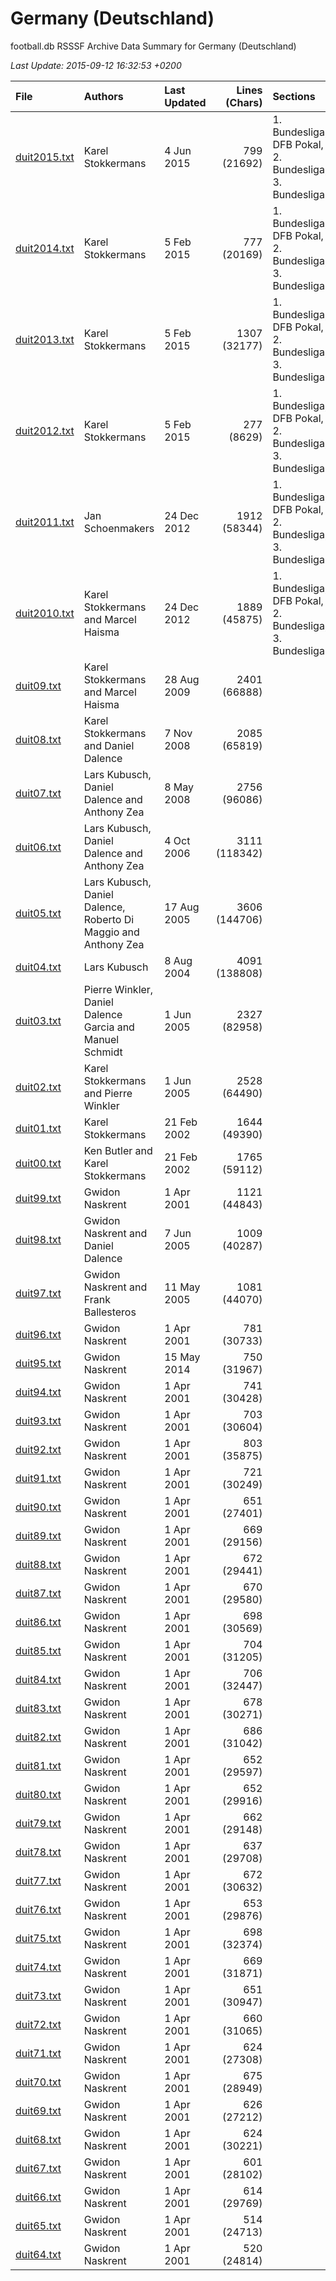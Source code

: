 
# Germany (Deutschland)

football.db RSSSF Archive Data Summary for Germany (Deutschland)

_Last Update: 2015-09-12 16:32:53 +0200_

| File   | Authors  | Last Updated | Lines (Chars) | Sections | 
|:------ | :------- | :----------- | ------------: | :------- |
| [duit2015.txt](duit2015.txt) | Karel Stokkermans | 4 Jun 2015 | 799 (21692) | 1. Bundesliga, DFB Pokal, 2. Bundesliga, 3. Bundesliga |
| [duit2014.txt](duit2014.txt) | Karel Stokkermans | 5 Feb 2015 | 777 (20169) | 1. Bundesliga, DFB Pokal, 2. Bundesliga, 3. Bundesliga |
| [duit2013.txt](duit2013.txt) | Karel Stokkermans | 5 Feb 2015 | 1307 (32177) | 1. Bundesliga, DFB Pokal, 2. Bundesliga, 3. Bundesliga |
| [duit2012.txt](duit2012.txt) | Karel Stokkermans | 5 Feb 2015 | 277 (8629) | 1. Bundesliga, DFB Pokal, 2. Bundesliga, 3. Bundesliga |
| [duit2011.txt](duit2011.txt) | Jan Schoenmakers | 24 Dec 2012 | 1912 (58344) | 1. Bundesliga, DFB Pokal, 2. Bundesliga, 3. Bundesliga |
| [duit2010.txt](duit2010.txt) | Karel Stokkermans and Marcel Haisma | 24 Dec 2012 | 1889 (45875) | 1. Bundesliga, DFB Pokal, 2. Bundesliga, 3. Bundesliga |
| [duit09.txt](duit09.txt) | Karel Stokkermans and Marcel Haisma | 28 Aug 2009 | 2401 (66888) |  |
| [duit08.txt](duit08.txt) | Karel Stokkermans and Daniel Dalence | 7 Nov 2008 | 2085 (65819) |  |
| [duit07.txt](duit07.txt) | Lars Kubusch, Daniel Dalence and Anthony Zea | 8 May 2008 | 2756 (96086) |  |
| [duit06.txt](duit06.txt) | Lars Kubusch, Daniel Dalence and Anthony Zea | 4 Oct 2006 | 3111 (118342) |  |
| [duit05.txt](duit05.txt) | Lars Kubusch, Daniel Dalence, Roberto Di Maggio and Anthony Zea | 17 Aug 2005 | 3606 (144706) |  |
| [duit04.txt](duit04.txt) | Lars Kubusch | 8 Aug 2004 | 4091 (138808) |  |
| [duit03.txt](duit03.txt) | Pierre Winkler, Daniel Dalence Garcia and Manuel Schmidt | 1 Jun 2005 | 2327 (82958) |  |
| [duit02.txt](duit02.txt) | Karel Stokkermans and Pierre Winkler | 1 Jun 2005 | 2528 (64490) |  |
| [duit01.txt](duit01.txt) | Karel Stokkermans | 21 Feb 2002 | 1644 (49390) |  |
| [duit00.txt](duit00.txt) | Ken Butler and Karel Stokkermans | 21 Feb 2002 | 1765 (59112) |  |
| [duit99.txt](duit99.txt) | Gwidon Naskrent | 1 Apr 2001 | 1121 (44843) |  |
| [duit98.txt](duit98.txt) | Gwidon Naskrent and Daniel Dalence | 7 Jun 2005 | 1009 (40287) |  |
| [duit97.txt](duit97.txt) | Gwidon Naskrent and Frank Ballesteros | 11 May 2005 | 1081 (44070) |  |
| [duit96.txt](duit96.txt) | Gwidon Naskrent | 1 Apr 2001 | 781 (30733) |  |
| [duit95.txt](duit95.txt) | Gwidon Naskrent | 15 May 2014 | 750 (31967) |  |
| [duit94.txt](duit94.txt) | Gwidon Naskrent | 1 Apr 2001 | 741 (30428) |  |
| [duit93.txt](duit93.txt) | Gwidon Naskrent | 1 Apr 2001 | 703 (30604) |  |
| [duit92.txt](duit92.txt) | Gwidon Naskrent | 1 Apr 2001 | 803 (35875) |  |
| [duit91.txt](duit91.txt) | Gwidon Naskrent | 1 Apr 2001 | 721 (30249) |  |
| [duit90.txt](duit90.txt) | Gwidon Naskrent | 1 Apr 2001 | 651 (27401) |  |
| [duit89.txt](duit89.txt) | Gwidon Naskrent | 1 Apr 2001 | 669 (29156) |  |
| [duit88.txt](duit88.txt) | Gwidon Naskrent | 1 Apr 2001 | 672 (29441) |  |
| [duit87.txt](duit87.txt) | Gwidon Naskrent | 1 Apr 2001 | 670 (29580) |  |
| [duit86.txt](duit86.txt) | Gwidon Naskrent | 1 Apr 2001 | 698 (30569) |  |
| [duit85.txt](duit85.txt) | Gwidon Naskrent | 1 Apr 2001 | 704 (31205) |  |
| [duit84.txt](duit84.txt) | Gwidon Naskrent | 1 Apr 2001 | 706 (32447) |  |
| [duit83.txt](duit83.txt) | Gwidon Naskrent | 1 Apr 2001 | 678 (30271) |  |
| [duit82.txt](duit82.txt) | Gwidon Naskrent | 1 Apr 2001 | 686 (31042) |  |
| [duit81.txt](duit81.txt) | Gwidon Naskrent | 1 Apr 2001 | 652 (29597) |  |
| [duit80.txt](duit80.txt) | Gwidon Naskrent | 1 Apr 2001 | 652 (29916) |  |
| [duit79.txt](duit79.txt) | Gwidon Naskrent | 1 Apr 2001 | 662 (29148) |  |
| [duit78.txt](duit78.txt) | Gwidon Naskrent | 1 Apr 2001 | 637 (29708) |  |
| [duit77.txt](duit77.txt) | Gwidon Naskrent | 1 Apr 2001 | 672 (30632) |  |
| [duit76.txt](duit76.txt) | Gwidon Naskrent | 1 Apr 2001 | 653 (29876) |  |
| [duit75.txt](duit75.txt) | Gwidon Naskrent | 1 Apr 2001 | 698 (32374) |  |
| [duit74.txt](duit74.txt) | Gwidon Naskrent | 1 Apr 2001 | 669 (31871) |  |
| [duit73.txt](duit73.txt) | Gwidon Naskrent | 1 Apr 2001 | 651 (30947) |  |
| [duit72.txt](duit72.txt) | Gwidon Naskrent | 1 Apr 2001 | 660 (31065) |  |
| [duit71.txt](duit71.txt) | Gwidon Naskrent | 1 Apr 2001 | 624 (27308) |  |
| [duit70.txt](duit70.txt) | Gwidon Naskrent | 1 Apr 2001 | 675 (28949) |  |
| [duit69.txt](duit69.txt) | Gwidon Naskrent | 1 Apr 2001 | 626 (27212) |  |
| [duit68.txt](duit68.txt) | Gwidon Naskrent | 1 Apr 2001 | 624 (30221) |  |
| [duit67.txt](duit67.txt) | Gwidon Naskrent | 1 Apr 2001 | 601 (28102) |  |
| [duit66.txt](duit66.txt) | Gwidon Naskrent | 1 Apr 2001 | 614 (29769) |  |
| [duit65.txt](duit65.txt) | Gwidon Naskrent | 1 Apr 2001 | 514 (24713) |  |
| [duit64.txt](duit64.txt) | Gwidon Naskrent | 1 Apr 2001 | 520 (24814) |  |


